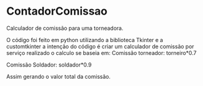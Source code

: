 # ContadorComissao
Calculador de comissão para uma torneadora.

O código foi feito em python utilizando a biblioteca Tkinter e a customtkinter
a intenção do código é criar um calculador de comissão por serviço realizado 
o calculo se baseia em:
Comissão torneador: 
torneiro*0.7

Comissão Soldador:
soldador*0.9

Assim gerando o valor total da comissão.
